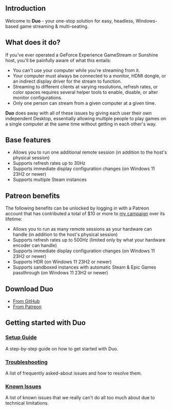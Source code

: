 ## Introduction
Welcome to **Duo** - your one-stop solution for easy, headless, Windows-based game streaming & multi-seating.

## What does it do?
If you've ever operated a GeForce Experience GameStream or Sunshine host, you'll be painfully aware of what this entails:
* You can't use your computer while you're streaming from it.
* Your computer must always be connected to a monitor, HDMI dongle, or an indirect display driver for the stream to function.
* Streaming to different clients at varying resolutions, refresh rates, or color spaces requires several helper tools to enable, disable, or alter monitor configurations.
* Only one person can stream from a given computer at a given time.

**Duo** does away with all of these issues by giving each user their own independent Desktop, essentially allowing multiple people to play games on a single computer at the same time without getting in each other's way.

## Base features
* Allows you to run one additional remote session (in addition to the host's physical session)
* Supports refresh rates up to 30Hz
* Supports immediate display configuration changes (on Windows 11 23H2 or newer)
* Supports multiple Steam instances

## Patreon benefits
The following benefits can be unlocked by logging in with a Patreon account that has contributed a total of $10 or more to [my campaign](https://patreon.com/blackseraph) over its lifetime:
* Allows you to run as many remote sessions as your hardware can handle (in addition to the host's physical session)
* Supports refresh rates up to 500Hz (limited only by what your hardware encoder can handle)
* Supports immediate display configuration changes (on Windows 11 23H2 or newer)
* Supports HDR (on Windows 11 23H2 or newer)
* Supports sandboxed instances with automatic Steam & Epic Games passthrough (on Windows 11 23H2 or newer)

## Download Duo
* [From GitHub](https://github.com/DuoStream/Duo/releases/latest)
* [From Patreon](https://www.patreon.com/posts/duo-1-pc-users-89568993)

## Getting started with Duo
### [Setup Guide](https://github.com/DuoStream/Duo/wiki/Setup-Guide)
A step-by-step guide on how to get started with Duo.
### [Troubleshooting](https://github.com/DuoStream/Duo/wiki/Troubleshooting)
A list of frequently asked-about issues and how to resolve them.
### [Known Issues](https://github.com/DuoStream/Duo/wiki/Known-Issues)
A list of known issues that we really can't do all too much about due to technical limitations.

